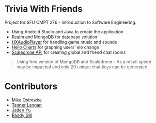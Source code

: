 # Trivia With Friends

Project for SFU CMPT 276 - Introduction to Software Engineering.  

- Using Android Studio and Java to create the application
- [Realm](https://realm.io/) and [MongoDB](https://www.mongodb.com/) for database solution
- [HXAudioPlayer](https://github.com/huhx0015/HXAudioPlayer) for handling game music and sounds
- [Hello Charts](https://github.com/lecho/hellocharts-android) for graphing users' elo change
- [Scaledrone API](https://www.scaledrone.com/) for creating global and friend chat rooms

> Using free version of MongoDB and Scaledrone - As a result speed may be impacted and only 20 unique chat keys can be generated. 


# Contributors

- [Mike Ostrowka](https://github.com/Mike-Ostrowka)
- [Tanner Langan](https://github.com/tannerlangan)
- [Jaden Yu](https://github.com/jadenyu)
- [Randy Gill](https://github.com/randyg92)
